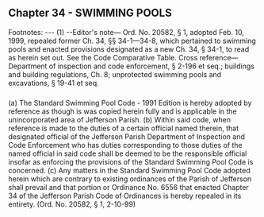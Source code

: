 ## Chapter 34 - SWIMMING POOLS
Footnotes:
--- (1) --Editor's note— Ord. No. 20582, § 1, adopted Feb. 10, 1999, repealed former Ch. 34, §§ 34-1—34-8, which
pertained to swimming pools and enacted provisions designated as a new Ch. 34, § 34-1, to read as herein set
out. See the Code Comparative Table.
Cross reference— Department of inspection and code enforcement, § 2-196 et seq.; buildings and building
regulations, Ch. 8; unprotected swimming pools and excavations, § 19-41 et seq.
#####   

(a)
The Standard Swimming Pool Code - 1991 Edition is hereby adopted by reference as though is was copied
herein fully and is applicable in the unincorporated area of Jefferson Parish.
(b)
Within said code, when reference is made to the duties of a certain official named therein, that designated
official of the Jefferson Parish Department of Inspection and Code Enforcement who has duties corresponding to
those duties of the named official in said code shall be deemed to be the responsible official insofar as enforcing
the provisions of the Standard Swimming Pool Code is concerned.
(c)
Any matters in the Standard Swimming Pool Code adopted herein which are contrary to existing ordinances of
the Parish of Jefferson shall prevail and that portion or Ordinance No. 6556 that enacted Chapter 34 of the
Jefferson Parish Code of Ordinances is hereby repealed in its entirety.
(Ord. No. 20582, § 1, 2-10-99)

